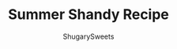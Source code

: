 ---
layout: ../../layouts/MarkdownPostLayout.astro
title: Summer Shandy Recipe
author: ShugarySweets
pubDate: 2019-01-15
description: "Lemonade Beer is a refreshing summer shandy with a tangy combination of light beer and lemonade, and a shot of rum!"
image_url: https://www.shugarysweets.com/wp-content/uploads/2011/06/lemonade-beer-3.jpg
tags: ["Drinks","American"]
calories: 172
protein: 1
carbohydrates: 33
fats: 0
fiber: 1
ingredients: ["12 ounce frozen lemonade concentrate","2 cans of water (from the lemonade container)","1/4 cup cherry rum","2bottles (12 ounce each) light beer","ice","lemons for garnish"]
serves: 6
time: "10 minutes"
prepTime: "10 minutes"
instructions: ["In large pitcher, mix lemonade with water.","Add rum and beer and serve over ice with a lemon wedge. Enjoy!"]
nutrition: ["172 calories","33 grams carbohydrates","0 milligrams cholesterol","0 grams fat","1 grams fiber","1 grams protein","0 grams saturated fat","10 grams sodium","21 grams sugar","0 grams trans fat","0 grams unsaturated fat"]
---